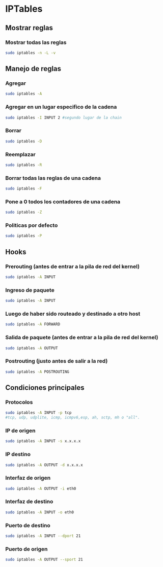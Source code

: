 # IPTables

## Mostrar reglas

### Mostrar todas las reglas

```bash
sudo iptables -n -L -v
```

## Manejo de reglas

### Agregar

```bash
sudo iptables -A
```

### Agregar en un lugar especifico de la cadena

```bash
sudo iptables -I INPUT 2 #segundo lugar de la chain
```

### Borrar

```bash
sudo iptables -D
```

### Reemplazar

```bash
sudo iptables -R
```

### Borrar todas las reglas de una cadena

```bash
sudo iptables -F
```

### Pone a 0 todos los contadores de una cadena

```bash
sudo iptables -Z
```

### Politicas por defecto

```bash
sudo iptables -P
```

## Hooks

### Prerouting (antes de entrar a la pila de red del kernel)

```bash
sudo iptables -A INPUT
```

### Ingreso de paquete

```bash
sudo iptables -A INPUT
```

### Luego de haber sido routeado y destinado a otro host

```bash
sudo iptables -A FORWARD
``` 

### Salida de paquete (antes de entrar a la pila de red del kernel)

```bash
sudo iptables -A OUTPUT
```

### Postrouting (justo antes de salir a la red)

```bash
sudo iptables -A POSTROUTING
````

## Condiciones principales

### Protocolos

```bash
sudo iptables -A INPUT -p tcp
#tcp, udp, udplite, icmp, icmpv6,esp, ah, sctp, mh o "all".
```

### IP de origen

```bash
sudo iptables -A INPUT -s x.x.x.x
```

### IP destino

```bash
sudo iptables -A OUTPUT -d x.x.x.x
```

### Interfaz de origen

```bash
sudo iptables -A OUTPUT -i eth0
```

### Interfaz de destino

```bash
sudo iptables -A INPUT -o eth0
```

### Puerto de destino

```bash
sudo iptables -A INPUT --dport 21
```

### Puerto de origen

```bash
sudo iptables -A OUTPUT --sport 21
```

